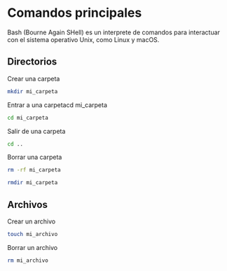 # Comandos principales

Bash (Bourne Again SHell) es un interprete de comandos para interactuar con el sistema operativo Unix, como Linux y macOS.

## Directorios

Crear una carpeta

```bash
mkdir mi_carpeta
```

Entrar a una carpetacd mi_carpeta

```bash
cd mi_carpeta
```

Salir de una carpeta

```bash
cd ..
```

Borrar una carpeta

```bash
rm -rf mi_carpeta

rmdir mi_carpeta
```

## Archivos

Crear un archivo

```bash
touch mi_archivo
```

Borrar un archivo

```bash
rm mi_archivo 
```
